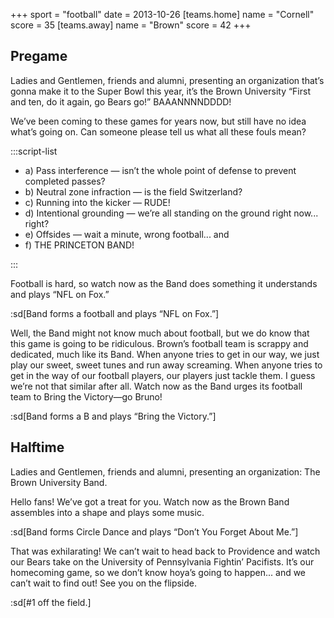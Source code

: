 +++
sport = "football"
date = 2013-10-26
[teams.home]
name = "Cornell"
score = 35
[teams.away]
name = "Brown"
score = 42
+++

## Pregame

Ladies and Gentlemen, friends and alumni, presenting an organization that’s gonna make it to the Super Bowl this year, it’s the Brown University “First and ten, do it again, go Bears go!” BAAANNNNDDDD!

We’ve been coming to these games for years now, but still have no idea what’s going on. Can someone please tell us what all these fouls mean?

:::script-list

- a) Pass interference — isn’t the whole point of defense to prevent completed passes?
- b) Neutral zone infraction — is the field Switzerland?
- c) Running into the kicker — RUDE!
- d) Intentional grounding — we’re all standing on the ground right now... right?
- e) Offsides — wait a minute, wrong football... and
- f) THE PRINCETON BAND!

:::

Football is hard, so watch now as the Band does something it understands and plays “NFL on Fox.”

:sd[Band forms a football and plays “NFL on Fox.”]

Well, the Band might not know much about football, but we do know that this game is going to be ridiculous. Brown’s football team is scrappy and dedicated, much like its Band. When anyone tries to get in our way, we just play our sweet, sweet tunes and run away screaming. When anyone tries to get in the way of our football players, our players just tackle them. I guess we’re not that similar after all. Watch now as the Band urges its football team to Bring the Victory—go Bruno!

:sd[Band forms a B and plays “Bring the Victory.”]

## Halftime

Ladies and Gentlemen, friends and alumni, presenting an organization: The Brown University Band.

Hello fans! We’ve got a treat for you. Watch now as the Brown Band assembles into a shape and plays some music.

:sd[Band forms Circle Dance and plays “Don’t You Forget About Me.”]

That was exhilarating! We can’t wait to head back to Providence and watch our Bears take on the University of Pennsylvania Fightin’ Pacifists. It’s our homecoming game, so we don’t know hoya’s going to happen... and we can’t wait to find out! See you on the flipside.

:sd[#1 off the field.]

